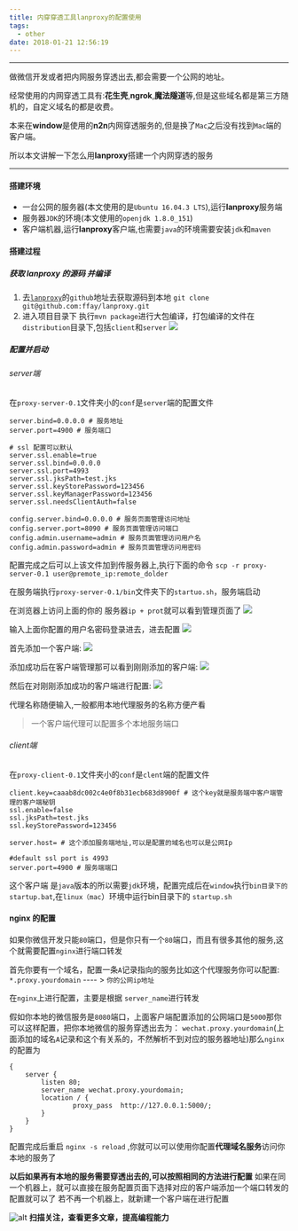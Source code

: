 ```yaml
---
title: 内穿穿透工具lanproxy的配置使用
tags:
  - other
date: 2018-01-21 12:56:19
---
```


--------------------------------------------

做微信开发或者把内网服务穿透出去,都会需要一个公网的地址。

经常使用的内网穿透工具有:**花生壳**,**ngrok**,**魔法隧道**等,但是这些域名都是第三方随机的，自定义域名的都是收费。

本来在**window**是使用的**n2n**内网穿透服务的,但是换了`Mac`之后没有找到`Mac`端的客户端。

所以本文讲解一下怎么用**lanproxy**搭建一个内网穿透的服务

--------------------------------------------

<!--more-->

#### 搭建环境

* 一台公网的服务器(本文使用的是`Ubuntu 16.04.3 LTS`),运行**lanproxy**服务端
* 服务器`JDK`的环境(本文使用的`openjdk 1.8.0_151`)
* 客户端机器,运行**lanproxy**客户端,也需要`java`的环境需要安装`jdk`和`maven`

#### 搭建过程

##### 获取 lanproxy 的源码 并编译

1. 去[`lanproxy`](https://github.com/ffay/lanproxy)的`github`地址去获取源码到本地
    `git clone git@github.com:ffay/lanproxy.git`
2. 进入项目目录下 执行`mvn package`进行大包编译，打包编译的文件在`distribution`目录下,包括`client`和`server`
![](/images/内穿穿透工具lanproxy的配置使用/mvn_package.jpg)

##### 配置并启动

###### server端

在`proxy-server-0.1`文件夹小的`conf`是`server`端的配置文件
```
server.bind=0.0.0.0 # 服务地址 
server.port=4900 # 服务端口

# ssl 配置可以默认
server.ssl.enable=true
server.ssl.bind=0.0.0.0
server.ssl.port=4993
server.ssl.jksPath=test.jks
server.ssl.keyStorePassword=123456
server.ssl.keyManagerPassword=123456
server.ssl.needsClientAuth=false

config.server.bind=0.0.0.0 # 服务页面管理访问地址
config.server.port=8090 # 服务页面管理访问端口
config.admin.username=admin # 服务页面管理访问用户名
config.admin.password=admin # 服务页面管理访问用密码
```

配置完成之后可以上该文件加到传服务器上,执行下面的命令
`scp -r proxy-server-0.1 user@premote_ip:remote_dolder`

在服务端执行`proxy-server-0.1/bin`文件夹下的`startuo.sh`，服务端启动

在浏览器上访问上面的你的 服务器`ip + prot`就可以看到管理页面了
![](/images/内穿穿透工具lanproxy的配置使用/server_admin_login.jpg)

输入上面你配置的用户名密码登录进去，进去配置
![](/images/内穿穿透工具lanproxy的配置使用/server_admin_login_success.jpg)

首先添加一个客户端:
![](/images/内穿穿透工具lanproxy的配置使用/server_admin_add.jpg)

添加成功后在客户端管理那可以看到刚刚添加的客户端:
![](/images/内穿穿透工具lanproxy的配置使用/server_admin_add_show.jpg)

然后在对刚刚添加成功的客户端进行配置:
![](/images/内穿穿透工具lanproxy的配置使用/server_admin_add_config.jpg)

代理名称随便输入,一般都用本地代理服务的名称方便产看

>一个客户端代理可以配置多个本地服务端口

###### client端

在`proxy-client-0.1`文件夹小的`conf`是`clent`端的配置文件
```
client.key=caaab8dc002c4e0f8b31ecb683d8900f # 这个key就是服务端中客户端管理的客户端秘钥
ssl.enable=false
ssl.jksPath=test.jks
ssl.keyStorePassword=123456

server.host= # 这个添加服务端地址,可以是配置的域名也可以是公网Ip

#default ssl port is 4993
server.port=4900 # 服务端端口
```
这个客户端 是`java`版本的所以需要`jdk`环境，配置完成后在`window`执行`bin目录下的 startup.bat`,在`linux（mac`）环境中运行bin目录下的 `startup.sh`

#### nginx 的配置

如果你微信开发只能`80`端口，但是你只有一个`80`端口，而且有很多其他的服务,这个就需要配置`nginx`进行端口转发

首先你要有一个域名，配置一条`A`记录指向的服务比如这个代理服务你可以配置:
`*.proxy.yourdomain` ---- > `你的公网ip地址`

在`nginx`上进行配置，主要是根据 `server_name`进行转发

假如你本地的微信服务是`8080`端口，上面客户端配置添加的公网端口是`5000`那你可以这样配置，把你本地微信的服务穿透出去为：
`wechat.proxy.yourdomain`(上面添加的域名`A`记录和这个有关系的，不然解析不到对应的服务器地址)那么`nginx`的配置为

```
{
    server {
        listen 80;
        server_name wechat.proxy.yourdomain;
        location / {
                proxy_pass  http://127.0.0.1:5000/;
        }
    }
}
```

配置完成后重启 `nginx -s reload` ,你就可以可以使用你配置**代理域名服务**访问你本地的服务了

**以后如果再有本地的服务需要穿透出去的,可以按照相同的方法进行配置**
如果在同一个机器上，就可以直接在服务配置页面下选择对应的客户端添加一个端口转发的配置就可以了
若不再一个机器上，就新建一个客户端在进行配置

![alt](/images/Wechatcode.jpg)
**扫描关注，查看更多文章，提高编程能力**
